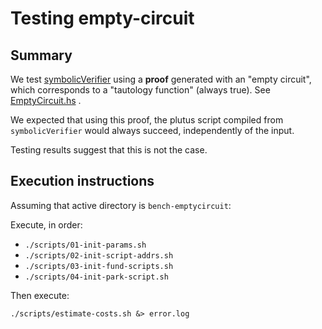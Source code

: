 # Testing empty-circuit


## Summary

We test [symbolicVerifier](../../src/ZkFold/Cardano/Scripts/SymbolicVerifier.hs) using a **proof** generated with an "empty circuit", which corresponds to a "tautology function" (always true).  See [EmptyCircuit.hs](../../src/ZkFold/Cardano/Benchs/EmptyCircuit.hs) .

We expected that using this proof, the plutus script compiled from `symbolicVerifier` would always succeed, independently of the input.

Testing results suggest that this is not the case.

## Execution instructions

Assuming that active directory is `bench-emptycircuit`:

Execute, in order:

- `./scripts/01-init-params.sh`
- `./scripts/02-init-script-addrs.sh`
- `./scripts/03-init-fund-scripts.sh`
- `./scripts/04-init-park-script.sh`

Then execute:

```shell
./scripts/estimate-costs.sh &> error.log
```
